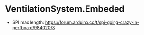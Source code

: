 # VentilationSystem.Embeded


- SPI max length:
https://forum.arduino.cc/t/spi-going-crazy-in-perfboard/984020/3




 